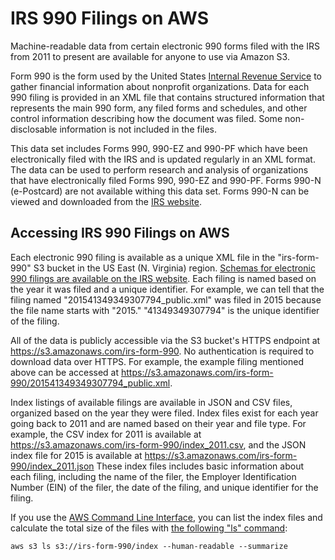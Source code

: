 # IRS 990 Filings on AWS

Machine-readable data from certain electronic 990 forms filed with the IRS from 2011 to present are available for anyone to use via Amazon S3.

Form 990 is the form used by the United States [Internal Revenue Service](https://www.irs.gov/) to gather financial information about nonprofit organizations. Data for each 990 filing is provided in an XML file that contains structured information that represents the main 990 form, any filed forms and schedules, and other control information describing how the document was filed. Some non-disclosable information is not included in the files.

This data set includes Forms 990, 990-EZ and 990-PF which have been electronically filed with the IRS and is updated regularly in an XML format. The data can be used to perform research and analysis of organizations that have electronically filed Forms 990, 990-EZ and 990-PF. Forms 990-N (e-Postcard) are not available withing this data set. Forms 990-N can be viewed and downloaded from the [IRS website](https://www.irs.gov/charities-non-profits/search-for-forms-990-n-filed-by-small-tax-exempt-organizations).

## Accessing IRS 990 Filings on AWS

Each electronic 990 filing is available as a unique XML file in the "irs-form-990" S3 bucket in the US East (N. Virginia) region. [Schemas for electronic 990 filings are available on the IRS website](https://www.irs.gov/charities-non-profits/current-valid-xml-schemas-and-business-rules-for-exempt-organizations-modernized-e-file). Each filing is named based on the year it was filed and a unique identifier. For example, we can tell that the filing named "201541349349307794_public.xml" was filed in 2015 because the file name starts with "2015." "41349349307794" is the unique identifier of the filing.

All of the data is publicly accessible via the S3 bucket's HTTPS endpoint at https://s3.amazonaws.com/irs-form-990. No authentication is required to download data over HTTPS. For example, the example filing mentioned above can be accessed at https://s3.amazonaws.com/irs-form-990/201541349349307794_public.xml.

Index listings of available filings are available in JSON and CSV files, organized based on the year they were filed. Index files exist for each year going back to 2011 and are named based on their year and file type. For example, the CSV index for 2011 is available at https://s3.amazonaws.com/irs-form-990/index_2011.csv, and the JSON index file for 2015 is available at https://s3.amazonaws.com/irs-form-990/index_2011.json
These index files includes basic information about each filing, including the name of the filer, the Employer Identification Number (EIN) of the filer, the date of the filing, and unique identifier for the filing.

If you use the [AWS Command Line Interface](https://aws.amazon.com/documentation/cli/), you can list the index files and calculate the total size of the files with [the following "ls" command](http://docs.aws.amazon.com/cli/latest/reference/s3/ls.html):

`aws s3 ls s3://irs-form-990/index --human-readable --summarize`